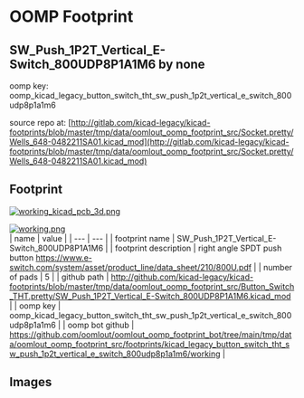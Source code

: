 # OOMP Footprint  
## SW_Push_1P2T_Vertical_E-Switch_800UDP8P1A1M6  by none  
  
oomp key: oomp_kicad_legacy_button_switch_tht_sw_push_1p2t_vertical_e_switch_800udp8p1a1m6  
  
source repo at: [http://gitlab.com/kicad-legacy/kicad-footprints/blob/master/tmp/data/oomlout_oomp_footprint_src/Socket.pretty/Wells_648-0482211SA01.kicad_mod](http://gitlab.com/kicad-legacy/kicad-footprints/blob/master/tmp/data/oomlout_oomp_footprint_src/Socket.pretty/Wells_648-0482211SA01.kicad_mod)  
## Footprint  
  
[![working_kicad_pcb_3d.png](working_kicad_pcb_3d_600.png)](working_kicad_pcb_3d.png)  
  
[![working.png](working_600.png)](working.png)  
| name | value | 
| --- | --- | 
| footprint name | SW_Push_1P2T_Vertical_E-Switch_800UDP8P1A1M6 | 
| footprint description |  right angle SPDT push button https://www.e-switch.com/system/asset/product_line/data_sheet/210/800U.pdf | 
| number of pads | 5 | 
| github path | http://github.com/kicad-legacy/kicad-footprints/blob/master/tmp/data/oomlout_oomp_footprint_src/Button_Switch_THT.pretty/SW_Push_1P2T_Vertical_E-Switch_800UDP8P1A1M6.kicad_mod | 
| oomp key | oomp_kicad_legacy_button_switch_tht_sw_push_1p2t_vertical_e_switch_800udp8p1a1m6 | 
| oomp bot github | https://github.com/oomlout/oomlout_oomp_footprint_bot/tree/main/tmp/data/oomlout_oomp_footprint_src/footprints/kicad_legacy_button_switch_tht_sw_push_1p2t_vertical_e_switch_800udp8p1a1m6/working | 
## Images  

